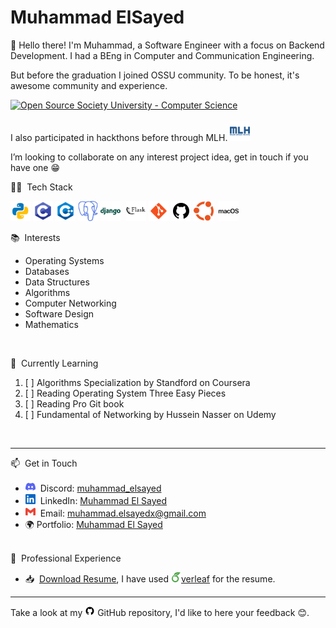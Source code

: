 # Muhammad ElSayed

👋 Hello there! I'm Muhammad, a Software Engineer with a focus on Backend Development. I had a BEng in Computer and Communication Engineering.

But before the graduation I joined OSSU community. To be honest, it's awesome community and experience.

<a href="https://github.com/ossu/computer-science">
	<img alt="Open Source Society University - Computer Science" src="https://img.shields.io/badge/OSSU-computer--science-blue.svg">
</a>

<br>
<br>
I also participated in hackthons before through MLH.

<img src="assets/majorleaguehacking-color.svg" width="32" height="32" alt="major-league-hacking">

I’m looking to collaborate on any interest project idea, get in touch if you have one 😁

👨‍💻 &nbsp;Tech Stack

<img src="https://github.com/muhammadelsayedx/muhammadelsayedx/blob/master/assets/icons8-python.svg" width="32" height="32" alt="python"> <img src="https://github.com/muhammadelsayedx/muhammadelsayedx/blob/master/assets/icons8-c-programming.svg" width="32" height="32" alt="c"> <img src="https://github.com/muhammadelsayedx/muhammadelsayedx/blob/master/assets/icons8-c++.svg" width="32" height="32" alt="c++"> <img src="https://github.com/muhammadelsayedx/muhammadelsayedx/blob/master/assets/postgresql-color.svg" width="32" height="32" alt="postgres"> <img src="https://github.com/muhammadelsayedx/muhammadelsayedx/blob/master/assets/icons8-django.svg" width="32" height="32" alt="django" style="padding-right: 5px;"> <img src="https://github.com/muhammadelsayedx/muhammadelsayedx/blob/master/assets/icons8-flask-50.png" width="32" height="32" alt="flask"> <img src="https://github.com/muhammadelsayedx/muhammadelsayedx/blob/master/assets/icons8-git.svg" width="32" height="32" alt="git"> <img src="https://github.com/muhammadelsayedx/muhammadelsayedx/blob/master/assets/icons8-github-64.png" width="32" height="32" alt="github"> <img src="https://github.com/muhammadelsayedx/muhammadelsayedx/blob/master/assets/ubuntu-color.svg" width="32" height="32" alt="ubuntu" style="padding-right: 5px;"> <img src="https://github.com/muhammadelsayedx/muhammadelsayedx/blob/master/assets/macos-color.svg" width="32" height="32" alt="macos"> 

📚 &nbsp;Interests 
* Operating Systems
* Databases
* Data Structures
* Algorithms
* Computer Networking
* Software Design
* Mathematics

<br>

🌱 &nbsp;Currently Learning
1. [ ] Algorithms Specialization by Standford on Coursera
2. [ ] Reading Operating System Three Easy Pieces
3. [ ] Reading Pro Git book
4. [ ] Fundamental of Networking by Hussein Nasser on Udemy

<br>

<hr>
📫 &nbsp;Get in Touch
<br>

* <img src="https://github.com/muhammadelsayedx/muhammadelsayedx/blob/master/assets/discord-color.svg" width="16" height="16" alt="c" style="margin-top: 1px;"> &nbsp;Discord: [muhammad_elsayed](https://discord.com/users/muhammad_elsayed)
* <img src="https://github.com/muhammadelsayedx/muhammadelsayedx/blob/master/assets/linkedin-color.svg" width="16" height="16" alt="c" style="padding-top: 1px;"> &nbsp;LinkedIn: [Muhammad El Sayed](https://www.linkedin.com/in/muhammad-elsayed-awad/)
* <img src="https://github.com/muhammadelsayedx/muhammadelsayedx/blob/master/assets/gmail-color.svg" width="16" height="16" alt="c" style="padding-top: 1px;"> &nbsp;Email: muhammad.elsayedx@gmail.com
* 🌍 Portfolio: [Muhammad El Sayed]()

<br>
💼 &nbsp;Professional Experience

* 📥 &nbsp;[Download Resume](https://drive.google.com/file/d/1-ymYU9lcHaDROxmiSgFAwCFDLmCEEcWJ/view?usp=sharing), I have used [<img src="https://github.com/muhammadelsayedx/muhammadelsayedx/blob/master/assets/overleaf-color.svg" width="16" height="16" alt="overleaf">verleaf](https://www.overleaf.com/) for the resume.

<hr>

Take a look at my <img src="https://github.com/muhammadelsayedx/muhammadelsayedx/blob/master/assets/icons8-github-64.png" width="16" height="16" alt="github">  GitHub repository, I'd like to here your feedback 😊.
